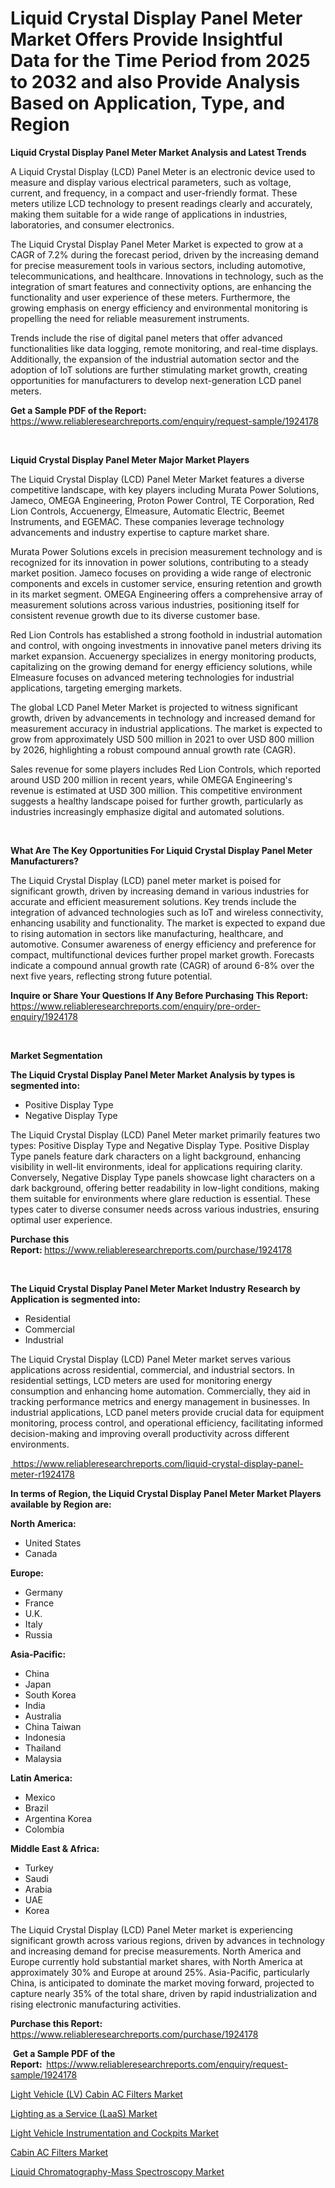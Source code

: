 <p><h1>Liquid Crystal Display Panel Meter Market Offers Provide Insightful Data for the Time Period from 2025 to 2032 and also Provide Analysis Based on Application, Type, and Region</h1></p><p><strong>Liquid Crystal Display Panel Meter Market Analysis and Latest Trends</strong></p>
<p><p>A Liquid Crystal Display (LCD) Panel Meter is an electronic device used to measure and display various electrical parameters, such as voltage, current, and frequency, in a compact and user-friendly format. These meters utilize LCD technology to present readings clearly and accurately, making them suitable for a wide range of applications in industries, laboratories, and consumer electronics.</p><p>The Liquid Crystal Display Panel Meter Market is expected to grow at a CAGR of 7.2% during the forecast period, driven by the increasing demand for precise measurement tools in various sectors, including automotive, telecommunications, and healthcare. Innovations in technology, such as the integration of smart features and connectivity options, are enhancing the functionality and user experience of these meters. Furthermore, the growing emphasis on energy efficiency and environmental monitoring is propelling the need for reliable measurement instruments. </p><p>Trends include the rise of digital panel meters that offer advanced functionalities like data logging, remote monitoring, and real-time displays. Additionally, the expansion of the industrial automation sector and the adoption of IoT solutions are further stimulating market growth, creating opportunities for manufacturers to develop next-generation LCD panel meters.</p></p>
<p><strong>Get a Sample PDF of the Report:&nbsp;</strong> <a href="https://www.reliableresearchreports.com/enquiry/request-sample/1924178?utm_campaign=36&utm_medium=2&utm_source=Github&utm_content=ia&utm_term=14012025&utm_id=liquid-crystal-display-panel-meter">https://www.reliableresearchreports.com/enquiry/request-sample/1924178</a></p>
<p>&nbsp;</p>
<p><strong>Liquid Crystal Display Panel Meter Major Market Players</strong></p>
<p><p>The Liquid Crystal Display (LCD) Panel Meter Market features a diverse competitive landscape, with key players including Murata Power Solutions, Jameco, OMEGA Engineering, Proton Power Control, TE Corporation, Red Lion Controls, Accuenergy, Elmeasure, Automatic Electric, Beemet Instruments, and EGEMAC. These companies leverage technology advancements and industry expertise to capture market share.</p><p>Murata Power Solutions excels in precision measurement technology and is recognized for its innovation in power solutions, contributing to a steady market position. Jameco focuses on providing a wide range of electronic components and excels in customer service, ensuring retention and growth in its market segment. OMEGA Engineering offers a comprehensive array of measurement solutions across various industries, positioning itself for consistent revenue growth due to its diverse customer base.</p><p>Red Lion Controls has established a strong foothold in industrial automation and control, with ongoing investments in innovative panel meters driving its market expansion. Accuenergy specializes in energy monitoring products, capitalizing on the growing demand for energy efficiency solutions, while Elmeasure focuses on advanced metering technologies for industrial applications, targeting emerging markets.</p><p>The global LCD Panel Meter Market is projected to witness significant growth, driven by advancements in technology and increased demand for measurement accuracy in industrial applications. The market is expected to grow from approximately USD 500 million in 2021 to over USD 800 million by 2026, highlighting a robust compound annual growth rate (CAGR).</p><p>Sales revenue for some players includes Red Lion Controls, which reported around USD 200 million in recent years, while OMEGA Engineering's revenue is estimated at USD 300 million. This competitive environment suggests a healthy landscape poised for further growth, particularly as industries increasingly emphasize digital and automated solutions.</p></p>
<p>&nbsp;</p>
<p><strong>What Are The Key Opportunities For Liquid Crystal Display Panel Meter Manufacturers?</strong></p>
<p><p>The Liquid Crystal Display (LCD) panel meter market is poised for significant growth, driven by increasing demand in various industries for accurate and efficient measurement solutions. Key trends include the integration of advanced technologies such as IoT and wireless connectivity, enhancing usability and functionality. The market is expected to expand due to rising automation in sectors like manufacturing, healthcare, and automotive. Consumer awareness of energy efficiency and preference for compact, multifunctional devices further propel market growth. Forecasts indicate a compound annual growth rate (CAGR) of around 6-8% over the next five years, reflecting strong future potential.</p></p>
<p><strong>Inquire or Share Your Questions If Any Before Purchasing This Report:</strong> <a href="https://www.reliableresearchreports.com/enquiry/pre-order-enquiry/1924178?utm_campaign=36&utm_medium=2&utm_source=Github&utm_content=ia&utm_term=14012025&utm_id=liquid-crystal-display-panel-meter">https://www.reliableresearchreports.com/enquiry/pre-order-enquiry/1924178</a></p>
<p>&nbsp;</p>
<p><strong>Market Segmentation</strong></p>
<p><strong>The Liquid Crystal Display Panel Meter Market Analysis by types is segmented into:</strong></p>
<p><ul><li>Positive Display Type</li><li>Negative Display Type</li></ul></p>
<p><p>The Liquid Crystal Display (LCD) Panel Meter market primarily features two types: Positive Display Type and Negative Display Type. Positive Display Type panels feature dark characters on a light background, enhancing visibility in well-lit environments, ideal for applications requiring clarity. Conversely, Negative Display Type panels showcase light characters on a dark background, offering better readability in low-light conditions, making them suitable for environments where glare reduction is essential. These types cater to diverse consumer needs across various industries, ensuring optimal user experience.</p></p>
<p><strong>Purchase this Report:&nbsp;</strong><a href="https://www.reliableresearchreports.com/purchase/1924178?utm_campaign=36&utm_medium=2&utm_source=Github&utm_content=ia&utm_term=14012025&utm_id=liquid-crystal-display-panel-meter">https://www.reliableresearchreports.com/purchase/1924178</a></p>
<p>&nbsp;</p>
<p><strong>The Liquid Crystal Display Panel Meter Market Industry Research by Application is segmented into:</strong></p>
<p><ul><li>Residential</li><li>Commercial</li><li>Industrial</li></ul></p>
<p><p>The Liquid Crystal Display (LCD) Panel Meter market serves various applications across residential, commercial, and industrial sectors. In residential settings, LCD meters are used for monitoring energy consumption and enhancing home automation. Commercially, they aid in tracking performance metrics and energy management in businesses. In industrial applications, LCD panel meters provide crucial data for equipment monitoring, process control, and operational efficiency, facilitating informed decision-making and improving overall productivity across different environments.</p></p>
<p><a href="https://www.reliableresearchreports.com/liquid-crystal-display-panel-meter-r1924178?utm_campaign=36&utm_medium=2&utm_source=Github&utm_content=ia&utm_term=14012025&utm_id=liquid-crystal-display-panel-meter">&nbsp;https://www.reliableresearchreports.com/liquid-crystal-display-panel-meter-r1924178</a></p>
<p><strong>In terms of Region, the Liquid Crystal Display Panel Meter Market Players available by Region are:</strong></p>
<p>
    <p> <strong> North America: </strong>
        <ul>
            <li>United States</li>
            <li>Canada</li>
        </ul>
        </p> 
    <p> <strong> Europe: </strong>
        <ul>
            <li>Germany</li>
            <li>France</li>
            <li>U.K.</li>
            <li>Italy</li>
            <li>Russia</li>
        </ul>
        </p> 
    <p> <strong> Asia-Pacific: </strong>
        <ul>
            <li>China</li>
            <li>Japan</li>
            <li>South Korea</li>
            <li>India</li>
            <li>Australia</li>
            <li>China Taiwan</li>
            <li>Indonesia</li>
            <li>Thailand</li>
            <li>Malaysia</li>
        </ul>
        </p> 
    <p> <strong> Latin America: </strong>
        <ul>
            <li>Mexico</li>
            <li>Brazil</li>
            <li>Argentina Korea</li>
            <li>Colombia</li>
        </ul>
        </p> 
    <p> <strong> Middle East & Africa: </strong>
        <ul>
            <li>Turkey</li>
            <li>Saudi</li>
            <li>Arabia</li>
            <li>UAE</li>
            <li>Korea</li>
        </ul>
    </p>
    </p>
<p><p>The Liquid Crystal Display (LCD) Panel Meter market is experiencing significant growth across various regions, driven by advances in technology and increasing demand for precise measurements. North America and Europe currently hold substantial market shares, with North America at approximately 30% and Europe at around 25%. Asia-Pacific, particularly China, is anticipated to dominate the market moving forward, projected to capture nearly 35% of the total share, driven by rapid industrialization and rising electronic manufacturing activities.</p></p>
<p><strong>Purchase this Report: </strong><a href="https://www.reliableresearchreports.com/purchase/1924178?utm_campaign=36&utm_medium=2&utm_source=Github&utm_content=ia&utm_term=14012025&utm_id=liquid-crystal-display-panel-meter">https://www.reliableresearchreports.com/purchase/1924178</a></p>
<p>&nbsp;<strong>Get a Sample PDF of the Report:&nbsp;&nbsp;</strong><a href="https://www.reliableresearchreports.com/enquiry/request-sample/1924178?utm_campaign=36&utm_medium=2&utm_source=Github&utm_content=ia&utm_term=14012025&utm_id=liquid-crystal-display-panel-meter">https://www.reliableresearchreports.com/enquiry/request-sample/1924178</a></p>
<p><strong></strong></p>
<p><p><a href="https://github.com/tamvrosiya/Market-Research-Report-List-6/blob/main/light-vehicle-lv-cabin-ac-filters-market.md?utm_campaign=36&utm_medium=2&utm_source=Github&utm_content=ia&utm_term=14012025&utm_id=liquid-crystal-display-panel-meter">Light Vehicle (LV) Cabin AC Filters Market</a></p><p><a href="https://github.com/dierdrecrichton210/Market-Research-Report-List-1/blob/main/lighting-as-a-service-laas-market.md?utm_campaign=36&utm_medium=2&utm_source=Github&utm_content=ia&utm_term=14012025&utm_id=liquid-crystal-display-panel-meter">Lighting as a Service (LaaS) Market</a></p><p><a href="https://github.com/AngelaWalsh696/Market-Research-Report-List-1/blob/main/light-vehicle-instrumentation-and-cockpits-market.md?utm_campaign=36&utm_medium=2&utm_source=Github&utm_content=ia&utm_term=14012025&utm_id=liquid-crystal-display-panel-meter">Light Vehicle Instrumentation and Cockpits Market</a></p><p><a href="https://github.com/SanjidaKhan901/Market-Research-Report-List-1/blob/main/cabin-ac-filters-market.md?utm_campaign=36&utm_medium=2&utm_source=Github&utm_content=ia&utm_term=14012025&utm_id=liquid-crystal-display-panel-meter">Cabin AC Filters Market</a></p><p><a href="https://github.com/cheryjhonson/Market-Research-Report-List-1/blob/main/liquid-chromatography-mass-spectroscopy-market.md?utm_campaign=36&utm_medium=2&utm_source=Github&utm_content=ia&utm_term=14012025&utm_id=liquid-crystal-display-panel-meter">Liquid Chromatography-Mass Spectroscopy Market</a></p></p>